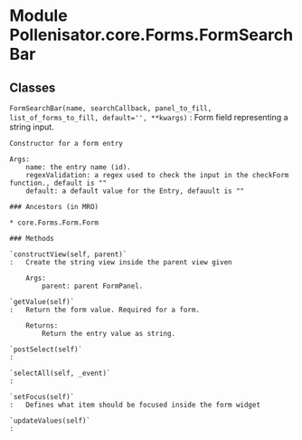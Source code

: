 Module Pollenisator.core.Forms.FormSearchBar
============================================

Classes
-------

`FormSearchBar(name, searchCallback, panel_to_fill, list_of_forms_to_fill, default='', **kwargs)`
:   Form field representing a string input.
    
    Constructor for a form entry
    
    Args:
        name: the entry name (id).
        regexValidation: a regex used to check the input in the checkForm function., default is ""
        default: a default value for the Entry, defauult is ""

    ### Ancestors (in MRO)

    * core.Forms.Form.Form

    ### Methods

    `constructView(self, parent)`
    :   Create the string view inside the parent view given
        
        Args:
            parent: parent FormPanel.

    `getValue(self)`
    :   Return the form value. Required for a form.
        
        Returns:
            Return the entry value as string.

    `postSelect(self)`
    :

    `selectAll(self, _event)`
    :

    `setFocus(self)`
    :   Defines what item should be focused inside the form widget

    `updateValues(self)`
    :